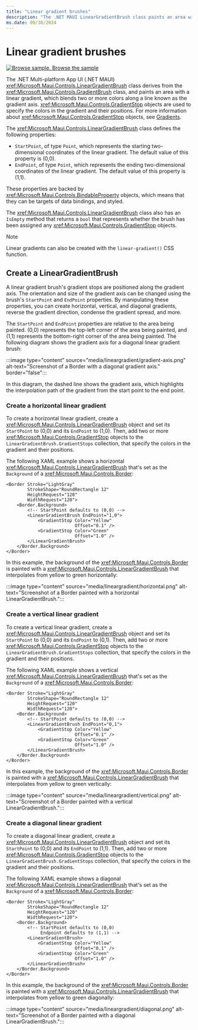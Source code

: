 ```yaml
---
title: "Linear gradient brushes"
description: "The .NET MAUI LinearGradientBrush class paints an area with a linear gradient."
ms.date: 09/30/2024
---
```


# Linear gradient brushes

[![Browse sample.](~/media/code-sample.png) Browse the sample](/samples/dotnet/maui-samples/userinterface-brushes)

The .NET Multi-platform App UI (.NET MAUI)  <xref:Microsoft.Maui.Controls.LinearGradientBrush> class derives from the <xref:Microsoft.Maui.Controls.GradientBrush> class, and paints an area with a linear gradient, which blends two or more colors along a line known as the gradient axis. <xref:Microsoft.Maui.Controls.GradientStop> objects are used to specify the colors in the gradient and their positions. For more information about <xref:Microsoft.Maui.Controls.GradientStop> objects, see [Gradients](gradient.md).

The <xref:Microsoft.Maui.Controls.LinearGradientBrush> class defines the following properties:

- `StartPoint`, of type `Point`, which represents the starting two-dimensional coordinates of the linear gradient. The default value of this property is (0,0).
- `EndPoint`, of type `Point`, which represents the ending two-dimensional coordinates of the linear gradient. The default value of this property is (1,1).

These properties are backed by <xref:Microsoft.Maui.Controls.BindableProperty> objects, which means that they can be targets of data bindings, and styled.

The <xref:Microsoft.Maui.Controls.LinearGradientBrush> class also has an `IsEmpty` method that returns a `bool` that represents whether the brush has been assigned any <xref:Microsoft.Maui.Controls.GradientStop> objects.

> [!NOTE]
> Linear gradients can also be created with the `linear-gradient()` CSS function.

## Create a LinearGradientBrush

A linear gradient brush's gradient stops are positioned along the gradient axis. The orientation and size of the gradient axis can be changed using the brush's `StartPoint` and `EndPoint` properties. By manipulating these properties, you can create horizontal, vertical, and diagonal gradients, reverse the gradient direction, condense the gradient spread, and more.

The `StartPoint` and `EndPoint` properties are relative to the area being painted. (0,0) represents the top-left corner of the area being painted, and (1,1) represents the bottom-right corner of the area being painted. The following diagram shows the gradient axis for a diagonal linear gradient brush:

:::image type="content" source="media/lineargradient/gradient-axis.png" alt-text="Screenshot of a Border with a diagonal gradient axis." border="false":::

In this diagram, the dashed line shows the gradient axis, which highlights the interpolation path of the gradient from the start point to the end point.

### Create a horizontal linear gradient

To create a horizontal linear gradient, create a <xref:Microsoft.Maui.Controls.LinearGradientBrush> object and set its `StartPoint` to (0,0) and its `EndPoint` to (1,0). Then, add two or more <xref:Microsoft.Maui.Controls.GradientStop> objects to the `LinearGradientBrush.GradientStops` collection, that specify the colors in the gradient and their positions.

The following XAML example shows a horizontal <xref:Microsoft.Maui.Controls.LinearGradientBrush> that's set as the `Background` of a <xref:Microsoft.Maui.Controls.Border>:

```xaml
<Border Stroke="LightGray"
        StrokeShape="RoundRectangle 12"
        HeightRequest="120"
        WidthRequest="120">
    <Border.Background>
        <!-- StartPoint defaults to (0,0) -->
        <LinearGradientBrush EndPoint="1,0">
            <GradientStop Color="Yellow"
                          Offset="0.1" />
            <GradientStop Color="Green"
                          Offset="1.0" />
        </LinearGradientBrush>
    </Border.Background>
</Border>  
```

In this example, the background of the <xref:Microsoft.Maui.Controls.Border> is painted with a <xref:Microsoft.Maui.Controls.LinearGradientBrush> that interpolates from yellow to green horizontally:

:::image type="content" source="media/lineargradient/horizontal.png" alt-text="Screenshot of a Border painted with a horizontal LinearGradientBrush.":::

### Create a vertical linear gradient

To create a vertical linear gradient, create a <xref:Microsoft.Maui.Controls.LinearGradientBrush> object and set its `StartPoint` to (0,0) and its `EndPoint` to (0,1). Then, add two or more <xref:Microsoft.Maui.Controls.GradientStop> objects to the `LinearGradientBrush.GradientStops` collection, that specify the colors in the gradient and their positions.

The following XAML example shows a vertical <xref:Microsoft.Maui.Controls.LinearGradientBrush> that's set as the `Background` of a <xref:Microsoft.Maui.Controls.Border>:

```xaml
<Border Stroke="LightGray"
        StrokeShape="RoundRectangle 12"
        HeightRequest="120"
        WidthRequest="120">
    <Border.Background>
        <!-- StartPoint defaults to (0,0) -->    
        <LinearGradientBrush EndPoint="0,1">
            <GradientStop Color="Yellow"
                          Offset="0.1" />
            <GradientStop Color="Green"
                          Offset="1.0" />
        </LinearGradientBrush>
    </Border.Background>
</Border>
```

In this example, the background of the <xref:Microsoft.Maui.Controls.Border> is painted with a <xref:Microsoft.Maui.Controls.LinearGradientBrush> that interpolates from yellow to green vertically:

:::image type="content" source="media/lineargradient/vertical.png" alt-text="Screenshot of a Border painted with a vertical LinearGradientBrush.":::

### Create a diagonal linear gradient

To create a diagonal linear gradient, create a <xref:Microsoft.Maui.Controls.LinearGradientBrush> object and set its `StartPoint` to (0,0) and its `EndPoint` to (1,1). Then, add two or more <xref:Microsoft.Maui.Controls.GradientStop> objects to the `LinearGradientBrush.GradientStops` collection, that specify the colors in the gradient and their positions.

The following XAML example shows a diagonal <xref:Microsoft.Maui.Controls.LinearGradientBrush> that's set as the `Background` of a <xref:Microsoft.Maui.Controls.Border>:

```xaml
<Border Stroke="LightGray"
        StrokeShape="RoundRectangle 12"
        HeightRequest="120"
        WidthRequest="120">
    <Border.Background>
        <!-- StartPoint defaults to (0,0)      
             Endpoint defaults to (1,1) -->
        <LinearGradientBrush>
            <GradientStop Color="Yellow"
                          Offset="0.1" />
            <GradientStop Color="Green"
                          Offset="1.0" />
        </LinearGradientBrush>
    </Border.Background>
</Border>
```

In this example, the background of the <xref:Microsoft.Maui.Controls.Border> is painted with a <xref:Microsoft.Maui.Controls.LinearGradientBrush> that interpolates from yellow to green diagonally:

:::image type="content" source="media/lineargradient/diagonal.png" alt-text="Screenshot of a Border painted with a diagonal LinearGradientBrush.":::
